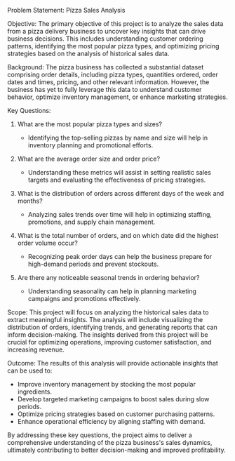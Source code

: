 Problem Statement: Pizza Sales Analysis

Objective:
The primary objective of this project is to analyze the sales data from a pizza delivery business to uncover key insights that can drive business decisions. This includes understanding customer ordering patterns, identifying the most popular pizza types, and optimizing pricing strategies based on the analysis of historical sales data.

Background:
The pizza business has collected a substantial dataset comprising order details, including pizza types, quantities ordered, order dates and times, pricing, and other relevant information. However, the business has yet to fully leverage this data to understand customer behavior, optimize inventory management, or enhance marketing strategies.

Key Questions:
1. What are the most popular pizza types and sizes?
   - Identifying the top-selling pizzas by name and size will help in inventory planning and promotional efforts.
   
2. What are the average order size and order price?
   - Understanding these metrics will assist in setting realistic sales targets and evaluating the effectiveness of pricing strategies.
   
3. What is the distribution of orders across different days of the week and months?
   - Analyzing sales trends over time will help in optimizing staffing, promotions, and supply chain management.
   
4. What is the total number of orders, and on which date did the highest order volume occur?
   - Recognizing peak order days can help the business prepare for high-demand periods and prevent stockouts.

5. Are there any noticeable seasonal trends in ordering behavior?
   - Understanding seasonality can help in planning marketing campaigns and promotions effectively.

Scope:
This project will focus on analyzing the historical sales data to extract meaningful insights. The analysis will include visualizing the distribution of orders, identifying trends, and generating reports that can inform decision-making. The insights derived from this project will be crucial for optimizing operations, improving customer satisfaction, and increasing revenue.

Outcome:
The results of this analysis will provide actionable insights that can be used to:
- Improve inventory management by stocking the most popular ingredients.
- Develop targeted marketing campaigns to boost sales during slow periods.
- Optimize pricing strategies based on customer purchasing patterns.
- Enhance operational efficiency by aligning staffing with demand.

By addressing these key questions, the project aims to deliver a comprehensive understanding of the pizza business's sales dynamics, ultimately contributing to better decision-making and improved profitability.
